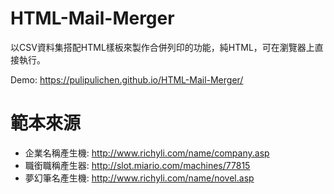 # HTML-Mail-Merger
以CSV資料集搭配HTML樣板來製作合併列印的功能，純HTML，可在瀏覽器上直接執行。

Demo: https://pulipulichen.github.io/HTML-Mail-Merger/

# 範本來源
* 企業名稱產生機: http://www.richyli.com/name/company.asp
* 職銜職稱產生器: http://slot.miario.com/machines/77815
* 夢幻筆名產生機: http://www.richyli.com/name/novel.asp